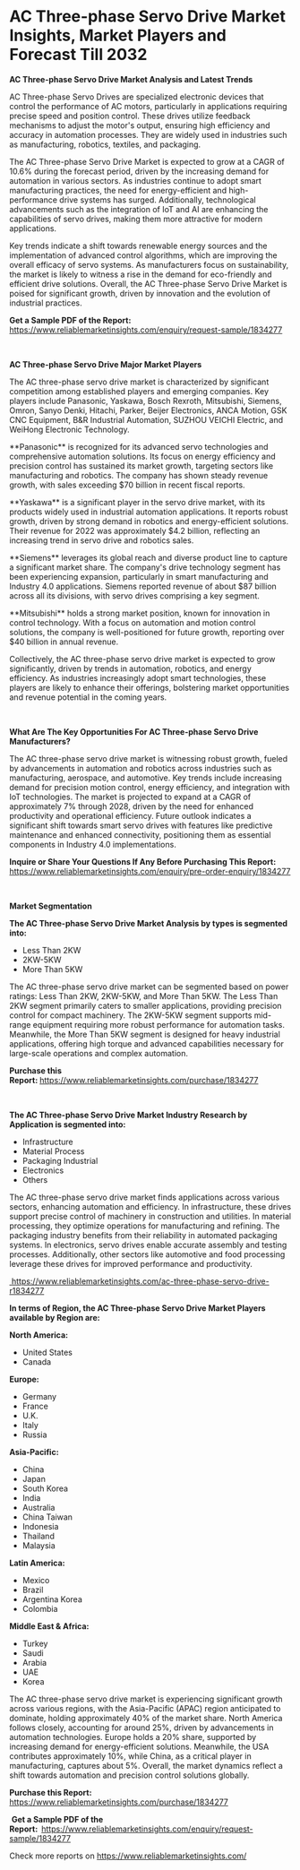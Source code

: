 <p><h1>AC Three-phase Servo Drive Market Insights, Market Players and Forecast Till 2032</h1></p><p><strong>AC Three-phase Servo Drive Market Analysis and Latest Trends</strong></p>
<p><p>AC Three-phase Servo Drives are specialized electronic devices that control the performance of AC motors, particularly in applications requiring precise speed and position control. These drives utilize feedback mechanisms to adjust the motor's output, ensuring high efficiency and accuracy in automation processes. They are widely used in industries such as manufacturing, robotics, textiles, and packaging.</p><p>The AC Three-phase Servo Drive Market is expected to grow at a CAGR of 10.6% during the forecast period, driven by the increasing demand for automation in various sectors. As industries continue to adopt smart manufacturing practices, the need for energy-efficient and high-performance drive systems has surged. Additionally, technological advancements such as the integration of IoT and AI are enhancing the capabilities of servo drives, making them more attractive for modern applications.</p><p>Key trends indicate a shift towards renewable energy sources and the implementation of advanced control algorithms, which are improving the overall efficacy of servo systems. As manufacturers focus on sustainability, the market is likely to witness a rise in the demand for eco-friendly and efficient drive solutions. Overall, the AC Three-phase Servo Drive Market is poised for significant growth, driven by innovation and the evolution of industrial practices.</p></p>
<p><strong>Get a Sample PDF of the Report:&nbsp;</strong> <a href="https://www.reliablemarketinsights.com/enquiry/request-sample/1834277?utm_campaign=2531&utm_medium=2&utm_source=Github&utm_content=ia&utm_term=12042025&utm_id=ac-three-phase-servo-drive">https://www.reliablemarketinsights.com/enquiry/request-sample/1834277</a></p>
<p>&nbsp;</p>
<p><strong>AC Three-phase Servo Drive Major Market Players</strong></p>
<p><p>The AC three-phase servo drive market is characterized by significant competition among established players and emerging companies. Key players include Panasonic, Yaskawa, Bosch Rexroth, Mitsubishi, Siemens, Omron, Sanyo Denki, Hitachi, Parker, Beijer Electronics, ANCA Motion, GSK CNC Equipment, B&R Industrial Automation, SUZHOU VEICHI Electric, and WeiHong Electronic Technology.</p><p>**Panasonic** is recognized for its advanced servo technologies and comprehensive automation solutions. Its focus on energy efficiency and precision control has sustained its market growth, targeting sectors like manufacturing and robotics. The company has shown steady revenue growth, with sales exceeding $70 billion in recent fiscal reports.</p><p>**Yaskawa** is a significant player in the servo drive market, with its products widely used in industrial automation applications. It reports robust growth, driven by strong demand in robotics and energy-efficient solutions. Their revenue for 2022 was approximately $4.2 billion, reflecting an increasing trend in servo drive and robotics sales.</p><p>**Siemens** leverages its global reach and diverse product line to capture a significant market share. The company's drive technology segment has been experiencing expansion, particularly in smart manufacturing and Industry 4.0 applications. Siemens reported revenue of about $87 billion across all its divisions, with servo drives comprising a key segment.</p><p>**Mitsubishi** holds a strong market position, known for innovation in control technology. With a focus on automation and motion control solutions, the company is well-positioned for future growth, reporting over $40 billion in annual revenue.</p><p>Collectively, the AC three-phase servo drive market is expected to grow significantly, driven by trends in automation, robotics, and energy efficiency. As industries increasingly adopt smart technologies, these players are likely to enhance their offerings, bolstering market opportunities and revenue potential in the coming years.</p></p>
<p>&nbsp;</p>
<p><strong>What Are The Key Opportunities For AC Three-phase Servo Drive Manufacturers?</strong></p>
<p><p>The AC three-phase servo drive market is witnessing robust growth, fueled by advancements in automation and robotics across industries such as manufacturing, aerospace, and automotive. Key trends include increasing demand for precision motion control, energy efficiency, and integration with IoT technologies. The market is projected to expand at a CAGR of approximately 7% through 2028, driven by the need for enhanced productivity and operational efficiency. Future outlook indicates a significant shift towards smart servo drives with features like predictive maintenance and enhanced connectivity, positioning them as essential components in Industry 4.0 implementations.</p></p>
<p><strong>Inquire or Share Your Questions If Any Before Purchasing This Report:</strong> <a href="https://www.reliablemarketinsights.com/enquiry/pre-order-enquiry/1834277?utm_campaign=2531&utm_medium=2&utm_source=Github&utm_content=ia&utm_term=12042025&utm_id=ac-three-phase-servo-drive">https://www.reliablemarketinsights.com/enquiry/pre-order-enquiry/1834277</a></p>
<p>&nbsp;</p>
<p><strong>Market Segmentation</strong></p>
<p><strong>The AC Three-phase Servo Drive Market Analysis by types is segmented into:</strong></p>
<p><ul><li>Less Than 2KW</li><li>2KW-5KW</li><li>More Than 5KW</li></ul></p>
<p><p>The AC three-phase servo drive market can be segmented based on power ratings: Less Than 2KW, 2KW-5KW, and More Than 5KW. The Less Than 2KW segment primarily caters to smaller applications, providing precision control for compact machinery. The 2KW-5KW segment supports mid-range equipment requiring more robust performance for automation tasks. Meanwhile, the More Than 5KW segment is designed for heavy industrial applications, offering high torque and advanced capabilities necessary for large-scale operations and complex automation.</p></p>
<p><strong>Purchase this Report:&nbsp;</strong><a href="https://www.reliablemarketinsights.com/purchase/1834277?utm_campaign=2531&utm_medium=2&utm_source=Github&utm_content=ia&utm_term=12042025&utm_id=ac-three-phase-servo-drive">https://www.reliablemarketinsights.com/purchase/1834277</a></p>
<p>&nbsp;</p>
<p><strong>The AC Three-phase Servo Drive Market Industry Research by Application is segmented into:</strong></p>
<p><ul><li>Infrastructure</li><li>Material Process</li><li>Packaging Industrial</li><li>Electronics</li><li>Others</li></ul></p>
<p><p>The AC three-phase servo drive market finds applications across various sectors, enhancing automation and efficiency. In infrastructure, these drives support precise control of machinery in construction and utilities. In material processing, they optimize operations for manufacturing and refining. The packaging industry benefits from their reliability in automated packaging systems. In electronics, servo drives enable accurate assembly and testing processes. Additionally, other sectors like automotive and food processing leverage these drives for improved performance and productivity.</p></p>
<p><a href="https://www.reliablemarketinsights.com/ac-three-phase-servo-drive-r1834277?utm_campaign=2531&utm_medium=2&utm_source=Github&utm_content=ia&utm_term=12042025&utm_id=ac-three-phase-servo-drive">&nbsp;https://www.reliablemarketinsights.com/ac-three-phase-servo-drive-r1834277</a></p>
<p><strong>In terms of Region, the AC Three-phase Servo Drive Market Players available by Region are:</strong></p>
<p>
    <p> <strong> North America: </strong>
        <ul>
            <li>United States</li>
            <li>Canada</li>
        </ul>
        </p> 
    <p> <strong> Europe: </strong>
        <ul>
            <li>Germany</li>
            <li>France</li>
            <li>U.K.</li>
            <li>Italy</li>
            <li>Russia</li>
        </ul>
        </p> 
    <p> <strong> Asia-Pacific: </strong>
        <ul>
            <li>China</li>
            <li>Japan</li>
            <li>South Korea</li>
            <li>India</li>
            <li>Australia</li>
            <li>China Taiwan</li>
            <li>Indonesia</li>
            <li>Thailand</li>
            <li>Malaysia</li>
        </ul>
        </p> 
    <p> <strong> Latin America: </strong>
        <ul>
            <li>Mexico</li>
            <li>Brazil</li>
            <li>Argentina Korea</li>
            <li>Colombia</li>
        </ul>
        </p> 
    <p> <strong> Middle East & Africa: </strong>
        <ul>
            <li>Turkey</li>
            <li>Saudi</li>
            <li>Arabia</li>
            <li>UAE</li>
            <li>Korea</li>
        </ul>
    </p>
    </p>
<p><p>The AC three-phase servo drive market is experiencing significant growth across various regions, with the Asia-Pacific (APAC) region anticipated to dominate, holding approximately 40% of the market share. North America follows closely, accounting for around 25%, driven by advancements in automation technologies. Europe holds a 20% share, supported by increasing demand for energy-efficient solutions. Meanwhile, the USA contributes approximately 10%, while China, as a critical player in manufacturing, captures about 5%. Overall, the market dynamics reflect a shift towards automation and precision control solutions globally.</p></p>
<p><strong>Purchase this Report: </strong><a href="https://www.reliablemarketinsights.com/purchase/1834277?utm_campaign=2531&utm_medium=2&utm_source=Github&utm_content=ia&utm_term=12042025&utm_id=ac-three-phase-servo-drive">https://www.reliablemarketinsights.com/purchase/1834277</a></p>
<p>&nbsp;<strong>Get a Sample PDF of the Report:&nbsp;&nbsp;</strong><a href="https://www.reliablemarketinsights.com/enquiry/request-sample/1834277?utm_campaign=2531&utm_medium=2&utm_source=Github&utm_content=ia&utm_term=12042025&utm_id=ac-three-phase-servo-drive">https://www.reliablemarketinsights.com/enquiry/request-sample/1834277</a></p>
<p><strong></strong></p>
<p>Check more reports on <a href="https://www.reliablemarketinsights.com/?utm_campaign=2531&utm_medium=2&utm_source=Github&utm_content=ia&utm_term=12042025&utm_id=ac-three-phase-servo-drive">https://www.reliablemarketinsights.com/</a></p>